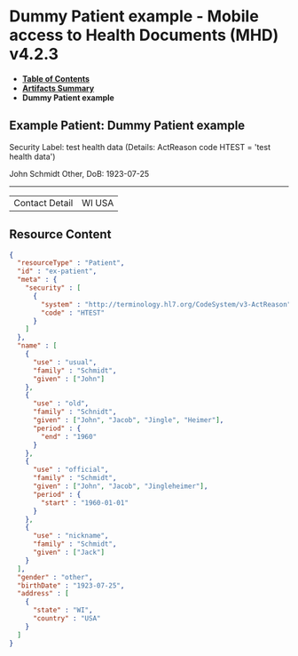 # Dummy Patient example - Mobile access to Health Documents (MHD) v4.2.3

* [**Table of Contents**](toc.md)
* [**Artifacts Summary**](artifacts.md)
* **Dummy Patient example**

## Example Patient: Dummy Patient example

Security Label: test health data (Details: ActReason code HTEST = 'test health data')

John Schmidt Other, DoB: 1923-07-25

-------

| | |
| :--- | :--- |
| Contact Detail | WI USA |



## Resource Content

```json
{
  "resourceType" : "Patient",
  "id" : "ex-patient",
  "meta" : {
    "security" : [
      {
        "system" : "http://terminology.hl7.org/CodeSystem/v3-ActReason",
        "code" : "HTEST"
      }
    ]
  },
  "name" : [
    {
      "use" : "usual",
      "family" : "Schmidt",
      "given" : ["John"]
    },
    {
      "use" : "old",
      "family" : "Schnidt",
      "given" : ["John", "Jacob", "Jingle", "Heimer"],
      "period" : {
        "end" : "1960"
      }
    },
    {
      "use" : "official",
      "family" : "Schmidt",
      "given" : ["John", "Jacob", "Jingleheimer"],
      "period" : {
        "start" : "1960-01-01"
      }
    },
    {
      "use" : "nickname",
      "family" : "Schmidt",
      "given" : ["Jack"]
    }
  ],
  "gender" : "other",
  "birthDate" : "1923-07-25",
  "address" : [
    {
      "state" : "WI",
      "country" : "USA"
    }
  ]
}

```
